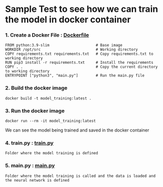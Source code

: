 # Sample Test to see how we can train the model in docker container 

### 1. Create a Docker File : [Dockerfile](Dockerfile)

```
FROM python:3.9-slim                     # Base image
WORKDIR /opt/src                         # Working directory
COPY requirements.txt requirements.txt   # Copy requirements.txt to working directory
RUN pip3 install -r requirements.txt     # Install the requirements
COPY . .                                 # Copy the current directory to working directory
ENTRYPOINT ["python3", "main.py"]        # Run the main.py file
```

### 2. Build the docker image

```
docker build -t model_training:latest .
```

### 3. Run the docker image

```
docker run --rm -it model_training:latest
```

We can see the model being trained and saved in the docker container

### 4. train.py : [train.py](train.py)

```
Folder where the model training is defined
```

### 5. main.py : [main.py](main.py)

```
Folder where the model training is called and the data is loaded and the neural network is defined
```
